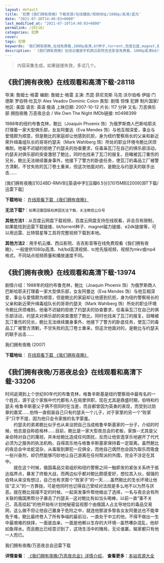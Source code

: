 ```yaml
---
layout: default
title: '犯罪《我们拥有夜晚》下载资源/在线播放/视频地址/1080p/高清/蓝光'
date: "2021-07-10T14:40:03+0800"
last_modified_at: "2021-07-10T14:40:03+0800"
permalink: /28118/
categories: 犯罪
cover:
tags: 犯罪
keywords: '我们拥有夜晚,在线免费看,1080p高清,bt种子,torrent,百度云盘,magnet,磁力链,迅雷下载资源'
description: '《我们拥有夜晚》在线云播放手机西瓜影院吉吉影音免费看，1080p高清bd/hd未删减完整版和tc抢先枪版，mkv/mp4格式，附带bt/torrent种子、magnet/磁力链、百度云盘、网盘资源迅雷下载链接'
---
```


>内容采集生成，如果链接失效，多试几个。


## 《我们拥有夜晚》在线观看和高清下载-28118

导演: 詹姆士·格雷 编剧: 詹姆士·格雷 主演: 杰昆·菲尼克斯 马克·沃尔伯格 伊娃·门德斯 罗伯特·杜瓦尔 Alex Veadov Dominic Colon 类型: 剧情 惊悚 犯罪 制片国家/地区: 美国 语言: 英语 俄语 上映日期: 2007-10-12 片长: 117 分钟 又名: 万恶俱乐部 拥抱夜晚 万恶夜总会 / We Own The Night IMDb链接: tt0498399

1988年的纽约布鲁克林，鲍比（Joaquin Phoenix 饰）为俄罗斯商人巴斯哈耶夫打理着一家大型俱乐部，女友阿曼达（Eva Mendes 饰）与他互相深爱，事业与爱情颇为顺意，但是鲍比的家庭却让他感到抗拒，身为纽约警察局长的父亲和新近荣升缉毒组队长的哥哥约瑟夫（Mark Wahlberg 饰）所处的职业环境令鲍比厌烦难耐。他毫不迟疑的拒绝了约瑟夫的协查要求，任毒枭瓦汀在自己的俱乐部活动，约瑟夫对俱乐部的突查激怒了鲍比，同时也找来了瓦汀的报复。目睹被瓦汀重伤的兄长，鲍比无法继续置身事外，他接下了警方的卧底任务，使瓦汀的毒品工厂被警方清剿，不甘失败的瓦汀卷土重来，但这次他面对的，是鲍比与约瑟夫的联手出击……


[我们拥有夜晚][1024BD-RMVB][英语中字][豆瓣6.5分][1015MB][2009][BT下载/迅雷下载]

**下载地址**： [在线观看下载 《我们拥有夜晚》](https://www.btdx8.com/torrent/we_own_the_night_2007.html) 


**无法下载?**：`如果迅雷因版权原因无法下载，关注微信公众号 `

**其他方法1**：从百度云网盘下载视频，百度云网盘支持在线观看，非会员有限制，如果能找到迅雷下载链接、bt/torrent种子、magnet磁力链接、e2dk链接等，可以用迅雷、比特彗星等工具将完整视频下载到本地。

**其他方法2**：用手机云播、西瓜影院、吉吉影音等在线免费观看《我们拥有夜晚》，一般提供1080p高清、hd/bd高清视频、tc抢先版视频，视频为mkv或mp4格式，不同站点视频质量和播放速度不同。


## 《我们拥有夜晚》在线观看和高清下载-13974

剧情介绍：1988年的纽约布鲁克林，鲍比（Joaquin Phoenix 饰）为俄罗斯商人巴斯哈耶夫打理着一家大型俱乐部，女友阿曼达（Eva Mendes 饰）与他互相深爱，事业与爱情颇为顺意，但是鲍比的家庭却让他感到抗拒，身为纽约警察局长的父亲和新近荣升缉毒组队长的哥哥约瑟夫（Mark Wahlberg 饰）所处的职业环境令鲍比厌烦难耐。他毫不迟疑的拒绝了约瑟夫的协查要求，任毒枭瓦汀在自己的俱乐部活动，约瑟夫对俱乐部的突查激怒了鲍比，同时也找来了瓦汀的报复。目睹被瓦汀重伤的兄长，鲍比无法继续置身事外，他接下了警方的卧底任务，使瓦汀的毒品工厂被警方清剿，不甘失败的瓦汀卷土重来，但这次他面对的，是鲍比与约瑟夫的联手出击……


我们拥有夜晚 (2007)

**下载地址**： [在线观看下载 《我们拥有夜晚》](https://www.btbtdy.me/btdy/dy5497.html) 


## 《我们拥有夜晚/万恶夜总会》在线观看和高清下载-33206

时间追溯到上个世纪80年代的布鲁克林，格鲁辛斯基是纽约警察局中最有名的一个姓氏，源于这个家族中代代都有人在局里供职，现在尤其是鼎盛时期，伯特和约瑟夫·格鲁辛斯基父子俩不但同时在当差，而且都曾因为英勇的表现，而受到过勋章的嘉奖&hellip;…伯特一直假装自己只有约瑟夫一个儿子，对于家里的另一个&ldquo;败家子&rdquo;只字不提，因为他只会令家族的名字蒙羞。<br />　　约瑟夫的弟弟鲍比似乎也从来没把自己当成格鲁辛斯基家的一分子，介绍的时候，他总是自称姓格林&hellip;…目前，鲍比是一家大型夜总会的老板，家族--尤其是父亲伯特对自己的蔑视，并未给鲍比造成任何困扰，反而让他安逸享乐地避开了代代必须为之服务的执法机构，自得其乐地与格鲁辛斯基家保持着一定距离。虽然鲍比的夜总会中龙蛇混杂，从毒贩到罪犯一应俱全，而他自己偶然也会因为取乐而吸食一些兴奋剂，却仍然能够巧妙地让自己游离在任何帮派的外围，完全不涉足在其中。<br />　　就在这个时候，俄国毒品交易组织和纽约警察之间一触即发的紧张关系终于抵达临界点，暴发了终极大战，而两边似乎都对鲍比颇感爱好，想拉其入伙，倔强的伯特从来没有想过，自己也有求那个&ldquo;败家子&rdquo;的一天&hellip;…虽然鲍比的生长环境让他往“正义”的一方靠拢，可是他同时也记得自己曾经对法规是多么地不以为然与厌恶。就在鲍比摇摆不定的时候，一起突发事件帮他做出了选择，一名与夜总会有所关联的俄国黑帮分子袭击了约瑟夫--这对鲍比有如当头喝棒，以前一直&ldquo;事不关己、高高挂起&rdquo;的他开始有计划地秘密监视那个由俄国人占主导地位的毒品交易网，这么做不但让他自己置身于危险之中，就连他那波多黎各女友阿曼达也不能幸免于难，鲍比最终卷入了所有争端的最前沿，一直处于中立的他，不得不做出一生中最艰难的抉择，一面是血亲，一面是他赖以生存的大环境--虽然嘈杂混乱，他却如鱼得水。而且鲍比已经意识到了，这场生活中的赌局，无论谁赢，输家都只有他一人而已。


我们拥有夜晚/万恶夜总会迅雷下载

**详情查看**： [《我们拥有夜晚/万恶夜总会》详情介绍](/movie/33206/)， **查看更多**：[本站资源大全](/movie/t/all/)

